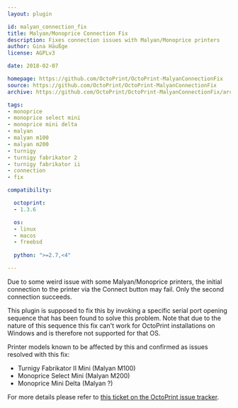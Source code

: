 ```yaml
---
layout: plugin

id: malyan_connection_fix
title: Malyan/Monoprice Connection Fix
description: Fixes connection issues with Malyan/Monoprice printers
author: Gina Häußge
license: AGPLv3

date: 2018-02-07

homepage: https://github.com/OctoPrint/OctoPrint-MalyanConnectionFix
source: https://github.com/OctoPrint/OctoPrint-MalyanConnectionFix
archive: https://github.com/OctoPrint/OctoPrint-MalyanConnectionFix/archive/master.zip

tags:
- monoprice
- monoprice select mini
- monoprice mini delta
- malyan
- malyan m100
- malyan m200
- turnigy
- turnigy fabrikator 2
- turnigy fabrikator ii
- connection
- fix

compatibility:

  octoprint:
  - 1.3.6

  os:
  - linux
  - macos
  - freebsd
  
  python: ">=2.7,<4"

---
```


Due to some weird issue with some Malyan/Monoprice printers, the initial connection to the printer via the 
Connect button may fail. Only the second connection succeeds. 

This plugin is supposed to fix this by invoking a specific serial port opening sequence that has been found
to solve this problem. Note that due to the nature of this sequence this fix can't work for OctoPrint installations
on Windows and is therefore not supported for that OS. 

Printer models known to be affected by this and confirmed as issues resolved with this fix:

  * Turnigy Fabrikator II Mini (Malyan M100)
  * Monoprice Select Mini (Malyan M200)
  * Monoprice Mini Delta (Malyan ?)

For more details please refer to [this ticket on the OctoPrint issue tracker](https://github.com/foosel/OctoPrint/issues/2271).

